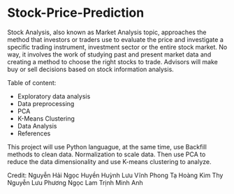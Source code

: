# Stock-Price-Prediction

Stock Analysis, also known as Market Analysis topic, approaches the method that investors or traders use to evaluate the price and investigate a specific trading instrument, investment sector or the entire stock market. No way, it involves the work of studying past and present market data and creating a method to choose the right stocks to trade. Advisors will make buy or sell decisions based on stock information analysis.

Table of content:
- Exploratory data analysis
- Data preprocessing
- PCA
- K-Means Clustering
- Data Analysis
- References

This project will use Python languague, at the same time, use Backfill methods to clean data. Normalization to scale data. Then use PCA to reduce the data dimensionality and use K-means clustering to analyze.

Credit:
Nguyễn Hải Ngọc Huyền
Huỳnh Lưu Vĩnh Phong
Tạ Hoàng Kim Thy
Nguyễn Lưu Phương Ngọc Lam
Trịnh Minh Anh
